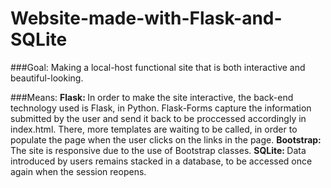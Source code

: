 # Website-made-with-Flask-and-SQLite

###Goal: 
Making a local-host functional site that is both interactive and beautiful-looking.

###Means:
<strong>Flask: </strong> In order to make the site interactive, the back-end technology used is Flask, in Python. Flask-Forms capture the information submitted by the user and send it back to be proccessed accordingly in index.html. There, more templates are waiting to be called, in order to populate the page when the user clicks on the links in the page.
<strong>Bootstrap: </strong> The site is responsive due to the use of Bootstrap classes.
<strong>SQLite: </strong> Data introduced by users remains stacked in a database, to be accessed once again when the session reopens.
